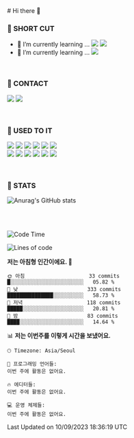 <div>
# Hi there 👋

<br>

### 🚀 SHORT CUT

- 🔭 I’m currently learning ... <img src="https://img.shields.io/badge/Python-3776AB?style=plastic&logo=Python&logoColor=white"> <img src="https://img.shields.io/badge/C-A8B9CC?style=plastic&logo=C&logoColor=white">
- 🌱 I’m currently learning ... <img src="https://img.shields.io/badge/Tensorflow-FF6F00?style=plastic&logo=TensorFlow&logoColor=white">

<br>

### 📧 CONTACT
<a href="https://www.instagram.com/das_fef" target="_blank"><img src="https://img.shields.io/badge/Instagram-E4405F?style=plastic&logo=Instagram&logoColor=white"></a>
<img src="https://img.shields.io/badge/mealhouse3377@gmail.com-EA4335?style=plastic&logo=Gmail&logoColor=white">

<br>

### 📖 USED TO IT

<img src="https://img.shields.io/badge/Python-3776AB?style=plastic&logo=Python&logoColor=white"> <img src="https://img.shields.io/badge/C-A8B9CC?style=plastic&logo=C&logoColor=white"> <img src="https://img.shields.io/badge/Java-007396?style=plastic&logo=OpenJDK&logoColor=white"> <img src="https://img.shields.io/badge/Django-092E20?style=plastic&logo=Django&logoColor=white"> <img src="https://img.shields.io/badge/Tensorflow-FF6F00?style=plastic&logo=TensorFlow&logoColor=white"> <img src="https://img.shields.io/badge/R-276DC3?style=plastic&logo=R&logoColor=white"><br> 
<img src="https://img.shields.io/badge/MySql-4479A1?style=plastic&logo=MySql&logoColor=white"> <img src="https://img.shields.io/badge/MariaDB-003545?style=plastic&logo=MariaDB&logoColor=white"> <img src="https://img.shields.io/badge/Oracle-F80000?style=plastic&logo=Oracle&logoColor=white"> <img src="https://img.shields.io/badge/Jupyter-F37626?style=plastic&logo=Jupyter&logoColor=white"> <img src="https://img.shields.io/badge/Qt-41CD52?style=plastic&logo=Qt&logoColor=white"> <img src="https://img.shields.io/badge/SQLite-003B57?style=plastic&logo=SQLite&logoColor=white">

<br>

### 🔢 STATS
![Anurag's GitHub stats](https://github-readme-stats.vercel.app/api?username=dasfef&show_icons=true&theme=great-gatsby)

</div>

<br>
<br>

<!--START_SECTION:waka-->
![Code Time](http://img.shields.io/badge/Code%20Time-317%20hrs%2052%20mins-blue)

![Lines of code](https://img.shields.io/badge/%EC%A0%80%EB%8A%94%20%EC%97%AC%ED%83%9C%EA%B9%8C%EC%A7%80%20-8.6%20million%20%EC%A4%84%EC%9D%98%20%EC%BD%94%EB%93%9C%EB%A5%BC%20%EC%9E%91%EC%84%B1%ED%96%88%EC%96%B4%EC%9A%94.-blue)

**저는 아침형 인간이에요. 🐤** 

```text
🌞 아침                     33 commits          █░░░░░░░░░░░░░░░░░░░░░░░░   05.82 % 
🌆 낮　                     333 commits         ███████████████░░░░░░░░░░   58.73 % 
🌃 저녁                     118 commits         █████░░░░░░░░░░░░░░░░░░░░   20.81 % 
🌙 밤　                     83 commits          ████░░░░░░░░░░░░░░░░░░░░░   14.64 % 
```


📊 **저는 이번주를 이렇게 시간을 보냈어요.** 

```text
🕑︎ Timezone: Asia/Seoul

💬 프로그래밍 언어들: 
이번 주에 활동은 없어요.

🔥 에디터들: 
이번 주에 활동은 없어요.

💻 운영 체제들: 
이번 주에 활동은 없어요.
```


 Last Updated on 10/09/2023 18:36:19 UTC
<!--END_SECTION:waka-->
